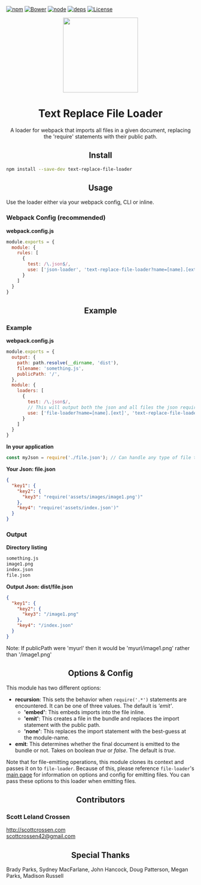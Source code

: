 [![npm][npm]][npm-url]
[![Bower][bow]][bow-url]
[![node][node]][node-url]
[![deps][deps]][deps-url]
[![License][lic]][lic-url]

<div align="center">
  <a href="https://github.com/webpack/webpack">
    <img width="200" height="200"
      src="https://webpack.js.org/assets/icon-square-big.svg">
  </a>
  <h1>Text Replace File Loader</h1>
  <p>A loader for webpack that imports all files in a given document, replacing the 'require' statements with their
  public path.</p>
</div>

<h2 align="center">Install</h2>

```bash
npm install --save-dev text-replace-file-loader
```

<h2 align="center">Usage</h2>

Use the loader either via your webpack config, CLI or inline.

### Webpack Config (recommended)

**webpack.config.js**
```js
module.exports = {
  module: {
    rules: [
      {
        test: /\.json$/,
        use: ['json-loader', 'text-replace-file-loader?name=[name].[ext]']
      }
    ]
  }
}
```

<h2 align="center">Example</h2>

### Example

**webpack.config.js**
```js
module.exports = {
  output: {
    path: path.resolve(__dirname, 'dist'),
    filename: 'something.js',
    publicPath: '/',
  },
  module: {
    loaders: [
      {
        test: /\.json$/,
        // This will output both the json and all files the json requires on.
        use: ['file-loader?name=[name].[ext]', 'text-replace-file-loader?name=[name].[ext]']
      }
    ]
  }
}
```

**In your application**
```js
const myJson = require('./file.json'); // Can handle any type of file though.
```

**Your Json: file.json**
```json
{
  "key1": {
    "key2": {
      "key3": "require('assets/images/image1.png')"
    },
    "key4": "require('assets/index.json')"
  }
}
```

### Output

**Directory listing**
```bash
something.js
image1.png
index.json
file.json
```

**Output Json: dist/file.json**
```json
{
  "key1": {
    "key2": {
      "key3": "/image1.png"
    },
    "key4": "/index.json"
  }
}
```
Note: If publicPath were 'myurl' then it would be 'myurl/image1.png' rather than '/image1.png'

<h2 align="center">Options & Config</h2>

This module has two different options:
- **recursion**: This sets the behavior when ```require('.*')``` statements are encountered. It can be one of three values. The default is *'emit'*.
  - **'embed'**: This embeds imports into
the file inline.
  - **'emit'**: This creates a file in the bundle and
replaces the import statement with the public path.
  - **'none'**: This replaces the import statement with
the best-guess at the module-name.
- **emit**: This determines whether the final document is emitted to the bundle or not.
Takes on boolean *true* or *false*. The default is *true*.

Note that for file-emitting operations, this module clones its context and passes it on to ```file-loader```. Because of this, please reference ```file-loader```'s
[main page](https://github.com/webpack-contrib/file-loader) for information on
options and config for emitting files. You can pass these options to this loader when emitting files.

<h2 align="center">Contributors</h2>

### Scott Leland Crossen  
<http://scottcrossen.com>  
<scottcrossen42@gmail.com>

<h2 align="center">Special Thanks</h2>

Brady Parks, Sydney MacFarlane, John Hancock, Doug Patterson, Megan Parks, Madison Russell

[npm]: https://img.shields.io/npm/v/text-replace-file-loader.svg
[npm-url]: https://npmjs.com/package/text-replace-file-loader

[node]: https://img.shields.io/node/v/text-replace-file-loader.svg
[node-url]: https://nodejs.org

[deps]: https://david-dm.org/webpack/text-replace-file-loader.svg
[deps-url]: https://david-dm.org/webpack/text-replace-file-loader

[bow]: http://img.shields.io/bower/v/text-replace-file-loader.svg
[bow-url]: http://bower.io/

[lic]: https://img.shields.io/npm/l/text-replace-file-loader.svg
[lic-url]: LICENSE
